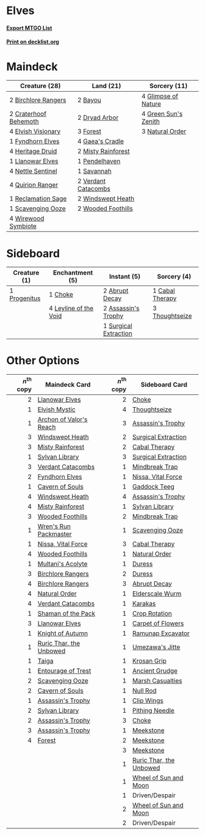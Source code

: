 # Elves

#### [Export MTGO List](../collection/Elves/Elves.txt)
#### [Print on decklist.org](http://decklist.org/?deckmain=2%09Bayou%0A2%09Birchlore%20Rangers%0A2%09Craterhoof%20Behemoth%0A2%09Dryad%20Arbor%0A4%09Elvish%20Visionary%0A3%09Forest%0A1%09Fyndhorn%20Elves%0A4%09Gaea's%20Cradle%0A4%09Glimpse%20of%20Nature%0A4%09Green%20Sun's%20Zenith%0A4%09Heritage%20Druid%0A1%09Llanowar%20Elves%0A2%09Misty%20Rainforest%0A3%09Natural%20Order%0A4%09Nettle%20Sentinel%0A1%09Pendelhaven%0A4%09Quirion%20Ranger%0A1%09Reclamation%20Sage%0A1%09Savannah%0A1%09Scavenging%20Ooze%0A2%09Verdant%20Catacombs%0A2%09Windswept%20Heath%0A4%09Wirewood%20Symbiote%0A2%09Wooded%20Foothills&deckside=2%09Abrupt%20Decay%0A2%09Assassin's%20Trophy%0A1%09Cabal%20Therapy%0A1%09Choke%0A4%09Leyline%20of%20the%20Void%0A1%09Progenitus%0A1%09Surgical%20Extraction%0A3%09Thoughtseize)
# Maindeck

|                                         Creature (28)                                          |                                          Land (21)                                           |                                         Sorcery (11)                                          |
|------------------------------------------------------------------------------------------------|----------------------------------------------------------------------------------------------|-----------------------------------------------------------------------------------------------|
|2 [Birchlore Rangers](http://gatherer.wizards.com/Pages/Card/Details.aspx?multiverseid=39836)   |2 [Bayou](http://gatherer.wizards.com/Pages/Card/Details.aspx?multiverseid=382860)            |4 [Glimpse of Nature](http://gatherer.wizards.com/Pages/Card/Details.aspx?multiverseid=75241)  |
|2 [Craterhoof Behemoth](http://gatherer.wizards.com/Pages/Card/Details.aspx?multiverseid=425947)|2 [Dryad Arbor](http://gatherer.wizards.com/Pages/Card/Details.aspx?multiverseid=282542)      |4 [Green Sun's Zenith](http://gatherer.wizards.com/Pages/Card/Details.aspx?multiverseid=413711)|
|4 [Elvish Visionary](http://gatherer.wizards.com/Pages/Card/Details.aspx?multiverseid=417431)   |3 [Forest](http://gatherer.wizards.com/Pages/Card/Details.aspx?multiverseid=439605)           |3 [Natural Order](http://gatherer.wizards.com/Pages/Card/Details.aspx?multiverseid=4307)       |
|1 [Fyndhorn Elves](http://gatherer.wizards.com/Pages/Card/Details.aspx?multiverseid=382947)     |4 [Gaea's Cradle](http://gatherer.wizards.com/Pages/Card/Details.aspx?multiverseid=10422)     |                                                                                               |
|4 [Heritage Druid](http://gatherer.wizards.com/Pages/Card/Details.aspx?multiverseid=413713)     |2 [Misty Rainforest](http://gatherer.wizards.com/Pages/Card/Details.aspx?multiverseid=426065) |                                                                                               |
|1 [Llanowar Elves](http://gatherer.wizards.com/Pages/Card/Details.aspx?multiverseid=413717)     |1 [Pendelhaven](http://gatherer.wizards.com/Pages/Card/Details.aspx?multiverseid=442233)      |                                                                                               |
|4 [Nettle Sentinel](http://gatherer.wizards.com/Pages/Card/Details.aspx?multiverseid=442171)    |1 [Savannah](http://gatherer.wizards.com/Pages/Card/Details.aspx?multiverseid=383079)         |                                                                                               |
|4 [Quirion Ranger](http://gatherer.wizards.com/Pages/Card/Details.aspx?multiverseid=3674)       |2 [Verdant Catacombs](http://gatherer.wizards.com/Pages/Card/Details.aspx?multiverseid=426074)|                                                                                               |
|1 [Reclamation Sage](http://gatherer.wizards.com/Pages/Card/Details.aspx?multiverseid=430359)   |2 [Windswept Heath](http://gatherer.wizards.com/Pages/Card/Details.aspx?multiverseid=405115)  |                                                                                               |
|1 [Scavenging Ooze](http://gatherer.wizards.com/Pages/Card/Details.aspx?multiverseid=425959)    |2 [Wooded Foothills](http://gatherer.wizards.com/Pages/Card/Details.aspx?multiverseid=405116) |                                                                                               |
|4 [Wirewood Symbiote](http://gatherer.wizards.com/Pages/Card/Details.aspx?multiverseid=413734)  |                                                                                              |                                                                                               |


# Sideboard

|                                     Creature (1)                                      |                                        Enchantment (5)                                         |                                          Instant (5)                                           |                                       Sorcery (4)                                        |
|---------------------------------------------------------------------------------------|------------------------------------------------------------------------------------------------|------------------------------------------------------------------------------------------------|------------------------------------------------------------------------------------------|
|1 [Progenitus](http://gatherer.wizards.com/Pages/Card/Details.aspx?multiverseid=370405)|1 [Choke](http://gatherer.wizards.com/Pages/Card/Details.aspx?multiverseid=430685)              |2 [Abrupt Decay](http://gatherer.wizards.com/Pages/Card/Details.aspx?multiverseid=425971)       |1 [Cabal Therapy](http://gatherer.wizards.com/Pages/Card/Details.aspx?multiverseid=265166)|
|                                                                                       |4 [Leyline of the Void](http://gatherer.wizards.com/Pages/Card/Details.aspx?multiverseid=205013)|2 [Assassin's Trophy](http://gatherer.wizards.com/Pages/Card/Details.aspx?multiverseid=452902)  |3 [Thoughtseize](http://gatherer.wizards.com/Pages/Card/Details.aspx?multiverseid=438676) |
|                                                                                       |                                                                                                |1 [Surgical Extraction](http://gatherer.wizards.com/Pages/Card/Details.aspx?multiverseid=397706)|                                                                                          |


# Other Options

|*n*<sup>th</sup> copy|                                          Maindeck Card                                           |*n*<sup>th</sup> copy|                                          Sideboard Card                                          |
|--------------------:|--------------------------------------------------------------------------------------------------|--------------------:|--------------------------------------------------------------------------------------------------|
|                    2|[Llanowar Elves](http://gatherer.wizards.com/Pages/Card/Details.aspx?multiverseid=413717)         |                    2|[Choke](http://gatherer.wizards.com/Pages/Card/Details.aspx?multiverseid=430685)                  |
|                    1|[Elvish Mystic](http://gatherer.wizards.com/Pages/Card/Details.aspx?multiverseid=442743)          |                    4|[Thoughtseize](http://gatherer.wizards.com/Pages/Card/Details.aspx?multiverseid=438676)           |
|                    1|[Archon of Valor's Reach](http://gatherer.wizards.com/Pages/Card/Details.aspx?multiverseid=446042)|                    3|[Assassin's Trophy](http://gatherer.wizards.com/Pages/Card/Details.aspx?multiverseid=452902)      |
|                    3|[Windswept Heath](http://gatherer.wizards.com/Pages/Card/Details.aspx?multiverseid=405115)        |                    2|[Surgical Extraction](http://gatherer.wizards.com/Pages/Card/Details.aspx?multiverseid=397706)    |
|                    3|[Misty Rainforest](http://gatherer.wizards.com/Pages/Card/Details.aspx?multiverseid=426065)       |                    2|[Cabal Therapy](http://gatherer.wizards.com/Pages/Card/Details.aspx?multiverseid=265166)          |
|                    1|[Sylvan Library](http://gatherer.wizards.com/Pages/Card/Details.aspx?multiverseid=383120)         |                    3|[Surgical Extraction](http://gatherer.wizards.com/Pages/Card/Details.aspx?multiverseid=397706)    |
|                    3|[Verdant Catacombs](http://gatherer.wizards.com/Pages/Card/Details.aspx?multiverseid=426074)      |                    1|[Mindbreak Trap](http://gatherer.wizards.com/Pages/Card/Details.aspx?multiverseid=197532)         |
|                    2|[Fyndhorn Elves](http://gatherer.wizards.com/Pages/Card/Details.aspx?multiverseid=382947)         |                    1|[Nissa, Vital Force](http://gatherer.wizards.com/Pages/Card/Details.aspx?multiverseid=417736)     |
|                    1|[Cavern of Souls](http://gatherer.wizards.com/Pages/Card/Details.aspx?multiverseid=426057)        |                    1|[Gaddock Teeg](http://gatherer.wizards.com/Pages/Card/Details.aspx?multiverseid=140188)           |
|                    4|[Windswept Heath](http://gatherer.wizards.com/Pages/Card/Details.aspx?multiverseid=405115)        |                    4|[Assassin's Trophy](http://gatherer.wizards.com/Pages/Card/Details.aspx?multiverseid=452902)      |
|                    4|[Misty Rainforest](http://gatherer.wizards.com/Pages/Card/Details.aspx?multiverseid=426065)       |                    1|[Sylvan Library](http://gatherer.wizards.com/Pages/Card/Details.aspx?multiverseid=383120)         |
|                    3|[Wooded Foothills](http://gatherer.wizards.com/Pages/Card/Details.aspx?multiverseid=405116)       |                    2|[Mindbreak Trap](http://gatherer.wizards.com/Pages/Card/Details.aspx?multiverseid=197532)         |
|                    1|[Wren's Run Packmaster](http://gatherer.wizards.com/Pages/Card/Details.aspx?multiverseid=430390)  |                    1|[Scavenging Ooze](http://gatherer.wizards.com/Pages/Card/Details.aspx?multiverseid=425959)        |
|                    1|[Nissa, Vital Force](http://gatherer.wizards.com/Pages/Card/Details.aspx?multiverseid=417736)     |                    3|[Cabal Therapy](http://gatherer.wizards.com/Pages/Card/Details.aspx?multiverseid=265166)          |
|                    4|[Wooded Foothills](http://gatherer.wizards.com/Pages/Card/Details.aspx?multiverseid=405116)       |                    1|[Natural Order](http://gatherer.wizards.com/Pages/Card/Details.aspx?multiverseid=4307)            |
|                    1|[Multani's Acolyte](http://gatherer.wizards.com/Pages/Card/Details.aspx?multiverseid=12427)       |                    1|[Duress](http://gatherer.wizards.com/Pages/Card/Details.aspx?multiverseid=270465)                 |
|                    3|[Birchlore Rangers](http://gatherer.wizards.com/Pages/Card/Details.aspx?multiverseid=39836)       |                    2|[Duress](http://gatherer.wizards.com/Pages/Card/Details.aspx?multiverseid=270465)                 |
|                    4|[Birchlore Rangers](http://gatherer.wizards.com/Pages/Card/Details.aspx?multiverseid=39836)       |                    3|[Abrupt Decay](http://gatherer.wizards.com/Pages/Card/Details.aspx?multiverseid=425971)           |
|                    4|[Natural Order](http://gatherer.wizards.com/Pages/Card/Details.aspx?multiverseid=4307)            |                    1|[Elderscale Wurm](http://gatherer.wizards.com/Pages/Card/Details.aspx?multiverseid=249703)        |
|                    4|[Verdant Catacombs](http://gatherer.wizards.com/Pages/Card/Details.aspx?multiverseid=426074)      |                    1|[Karakas](http://gatherer.wizards.com/Pages/Card/Details.aspx?multiverseid=201198)                |
|                    1|[Shaman of the Pack](http://gatherer.wizards.com/Pages/Card/Details.aspx?multiverseid=413747)     |                    1|[Crop Rotation](http://gatherer.wizards.com/Pages/Card/Details.aspx?multiverseid=417430)          |
|                    3|[Llanowar Elves](http://gatherer.wizards.com/Pages/Card/Details.aspx?multiverseid=413717)         |                    1|[Carpet of Flowers](http://gatherer.wizards.com/Pages/Card/Details.aspx?multiverseid=5858)        |
|                    1|[Knight of Autumn](http://gatherer.wizards.com/Pages/Card/Details.aspx?multiverseid=452933)       |                    1|[Ramunap Excavator](http://gatherer.wizards.com/Pages/Card/Details.aspx?multiverseid=430818)      |
|                    1|[Ruric Thar, the Unbowed](http://gatherer.wizards.com/Pages/Card/Details.aspx?multiverseid=442205)|                    1|[Umezawa's Jitte](http://gatherer.wizards.com/Pages/Card/Details.aspx?multiverseid=416756)        |
|                    1|[Taiga](http://gatherer.wizards.com/Pages/Card/Details.aspx?multiverseid=383122)                  |                    1|[Krosan Grip](http://gatherer.wizards.com/Pages/Card/Details.aspx?multiverseid=370557)            |
|                    1|[Entourage of Trest](http://gatherer.wizards.com/Pages/Card/Details.aspx?multiverseid=416821)     |                    1|[Ancient Grudge](http://gatherer.wizards.com/Pages/Card/Details.aspx?multiverseid=425913)         |
|                    2|[Scavenging Ooze](http://gatherer.wizards.com/Pages/Card/Details.aspx?multiverseid=425959)        |                    1|[Marsh Casualties](http://gatherer.wizards.com/Pages/Card/Details.aspx?multiverseid=401696)       |
|                    2|[Cavern of Souls](http://gatherer.wizards.com/Pages/Card/Details.aspx?multiverseid=426057)        |                    1|[Null Rod](http://gatherer.wizards.com/Pages/Card/Details.aspx?multiverseid=383034)               |
|                    1|[Assassin's Trophy](http://gatherer.wizards.com/Pages/Card/Details.aspx?multiverseid=452902)      |                    1|[Clip Wings](http://gatherer.wizards.com/Pages/Card/Details.aspx?multiverseid=409955)             |
|                    2|[Sylvan Library](http://gatherer.wizards.com/Pages/Card/Details.aspx?multiverseid=383120)         |                    1|[Pithing Needle](http://gatherer.wizards.com/Pages/Card/Details.aspx?multiverseid=425815)         |
|                    2|[Assassin's Trophy](http://gatherer.wizards.com/Pages/Card/Details.aspx?multiverseid=452902)      |                    3|[Choke](http://gatherer.wizards.com/Pages/Card/Details.aspx?multiverseid=430685)                  |
|                    3|[Assassin's Trophy](http://gatherer.wizards.com/Pages/Card/Details.aspx?multiverseid=452902)      |                    1|[Meekstone](http://gatherer.wizards.com/Pages/Card/Details.aspx?multiverseid=425811)              |
|                    4|[Forest](http://gatherer.wizards.com/Pages/Card/Details.aspx?multiverseid=439605)                 |                    2|[Meekstone](http://gatherer.wizards.com/Pages/Card/Details.aspx?multiverseid=425811)              |
|                     |                                                                                                  |                    3|[Meekstone](http://gatherer.wizards.com/Pages/Card/Details.aspx?multiverseid=425811)              |
|                     |                                                                                                  |                    1|[Ruric Thar, the Unbowed](http://gatherer.wizards.com/Pages/Card/Details.aspx?multiverseid=442205)|
|                     |                                                                                                  |                    1|[Wheel of Sun and Moon](http://gatherer.wizards.com/Pages/Card/Details.aspx?multiverseid=146740)  |
|                     |                                                                                                  |                    1|Driven/Despair                                                                                    |
|                     |                                                                                                  |                    2|[Wheel of Sun and Moon](http://gatherer.wizards.com/Pages/Card/Details.aspx?multiverseid=146740)  |
|                     |                                                                                                  |                    2|Driven/Despair                                                                                    |

